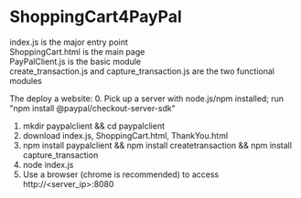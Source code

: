 # ShoppingCart4PayPal
index.js is the major entry point </br>
ShoppingCart.html is the main page </br>
PayPalClient.js is the basic module </br>
create_transaction.js and capture_transaction.js are the two functional modules </br>

The deploy a website:
0. Pick up a server with node.js/npm installed; run "npm install @paypal/checkout-server-sdk" 
1. mkdir paypalclient && cd paypalclient
2. download index.js, ShoppingCart.html, ThankYou.html
3. npm install paypalclient && npm install createtransaction && npm install capture_transaction
4. node index.js
5. Use a browser (chrome is recommended) to access http://<server_ip>:8080

